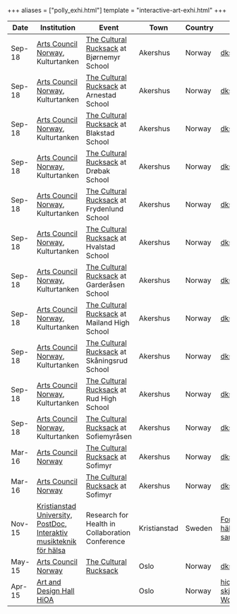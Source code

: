 +++
aliases = ["polly_exhi.html"]
template = "interactive-art-exhi.html"
+++

[Arts Council Norway]: http://www.kulturradet.no/english
[The Cultural Rucksack]: https://www.kulturtanken.org/
[dksakershus.no]: http://www.dksakershus.no

| Date | Institution | Event | Town | Country | Website |
| - | - | - | - | - | - |
| Sep-18 | [Arts Council Norway], Kulturtanken | [The Cultural Rucksack] at Bjørnemyr School  | Akershus | Norway | [dksakershus.no] |
| Sep-18 | [Arts Council Norway], Kulturtanken | [The Cultural Rucksack] at Arnestad School  | Akershus | Norway | [dksakershus.no] |
| Sep-18 | [Arts Council Norway], Kulturtanken | [The Cultural Rucksack] at Blakstad School  | Akershus | Norway | [dksakershus.no] |
| Sep-18 | [Arts Council Norway], Kulturtanken | [The Cultural Rucksack] at Drøbak School  | Akershus | Norway | [dksakershus.no] |
| Sep-18 | [Arts Council Norway], Kulturtanken | [The Cultural Rucksack] at Frydenlund School  | Akershus | Norway | [dksakershus.no] |
| Sep-18 | [Arts Council Norway], Kulturtanken | [The Cultural Rucksack] at Hvalstad School  | Akershus | Norway | [dksakershus.no] |
| Sep-18 | [Arts Council Norway], Kulturtanken | [The Cultural Rucksack] at Garderåsen School  | Akershus | Norway | [dksakershus.no] |
| Sep-18 | [Arts Council Norway], Kulturtanken | [The Cultural Rucksack] at Mailand High School  | Akershus | Norway | [dksakershus.no] |
| Sep-18 | [Arts Council Norway], Kulturtanken | [The Cultural Rucksack] at Skåningsrud School | Akershus | Norway | [dksakershus.no] |
| Sep-18 | [Arts Council Norway], Kulturtanken | [The Cultural Rucksack] at Rud High School | Akershus | Norway | [dksakershus.no] |
| Sep-18 | [Arts Council Norway], Kulturtanken | [The Cultural Rucksack] at Sofiemyråsen | Akershus | Norway | [dksakershus.no] |
| Mar-16 | [Arts Council Norway] | [The Cultural Rucksack] at Sofimyr | Akershus | Norway | [dksakershus.no] |
| Mar-16 | [Arts Council Norway] | [The Cultural Rucksack] at Sofimyr | Akershus | Norway | [dksakershus.no] |
| Nov-15 | [Kristianstad University, PostDoc, Interaktiv musikteknik för hälsa](https://www.hkr.se/forskning/forskningsmiljoer/forskningsplattformen-halsa-i-samverkan/projekt/avslutade-projekt/interaktiv-musikteknik-for-halsa/) | Research for Health in Collaboration Conference | Kristianstad | Sweden | [Forskning för hälsa i samverkan](https://www.hkr.se/nyheter/2015/forskning-for-halsa-i-samverkan2/) |
| May-15 | [Arts Council Norway] | [The Cultural Rucksack] | Oslo | Norway | [dksakershus.no] |
| Apr-15 | [Art and Design Hall HiOA](http://www.hioa.no/kunstogdesignhall) |   | Oslo | Norway | [hioa.no/Hva-skjer/Polly-World](http://www.hioa.no/Hva-skjer/Polly-World) |
